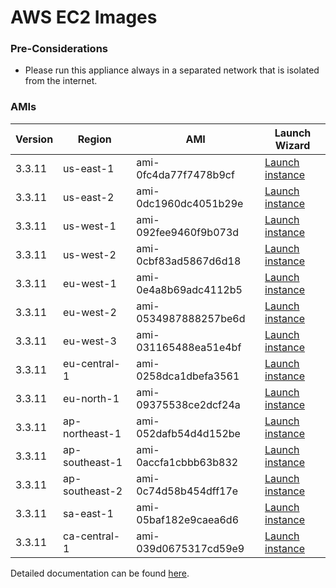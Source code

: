 AWS EC2 Images
==============

### Pre-Considerations

  * Please run this appliance always in a separated network that is isolated from the internet.

### AMIs

| Version   | Region         | AMI                   | Launch Wizard                                                                                                                      |
| --------- | --------       | -----                 | -------------                                                                                                                      |
| 3.3.11     | us-east-1      | ami-0fc4da77f7478b9cf | [Launch instance](https://console.aws.amazon.com/ec2/v2/home?region=us-east-1#LaunchInstanceWizard:ami=ami-0fc4da77f7478b9cf)      |
| 3.3.11     | us-east-2      | ami-0dc1960dc4051b29e | [Launch instance](https://console.aws.amazon.com/ec2/v2/home?region=us-east-2#LaunchInstanceWizard:ami=ami-0dc1960dc4051b29e)      |
| 3.3.11     | us-west-1      | ami-092fee9460f9b073d | [Launch instance](https://console.aws.amazon.com/ec2/v2/home?region=us-west-1#LaunchInstanceWizard:ami=ami-092fee9460f9b073d)      |
| 3.3.11     | us-west-2      | ami-0cbf83ad5867d6d18 | [Launch instance](https://console.aws.amazon.com/ec2/v2/home?region=us-west-2#LaunchInstanceWizard:ami=ami-0cbf83ad5867d6d18)      |
| 3.3.11     | eu-west-1      | ami-0e4a8b69adc4112b5 | [Launch instance](https://console.aws.amazon.com/ec2/v2/home?region=eu-west-1#LaunchInstanceWizard:ami=ami-0e4a8b69adc4112b5)      |
| 3.3.11     | eu-west-2      | ami-0534987888257be6d | [Launch instance](https://console.aws.amazon.com/ec2/v2/home?region=eu-west-2#LaunchInstanceWizard:ami=ami-0534987888257be6d)      |
| 3.3.11     | eu-west-3      | ami-031165488ea51e4bf | [Launch instance](https://console.aws.amazon.com/ec2/v2/home?region=eu-west-3#LaunchInstanceWizard:ami=ami-031165488ea51e4bf)      |
| 3.3.11     | eu-central-1   | ami-0258dca1dbefa3561 | [Launch instance](https://console.aws.amazon.com/ec2/v2/home?region=eu-central-1#LaunchInstanceWizard:ami=ami-0258dca1dbefa3561)   |
| 3.3.11     | eu-north-1   | ami-09375538ce2dcf24a | [Launch instance](https://console.aws.amazon.com/ec2/v2/home?region=eu-north-1#LaunchInstanceWizard:ami=ami-09375538ce2dcf24a)   |
| 3.3.11     | ap-northeast-1 | ami-052dafb54d4d152be | [Launch instance](https://console.aws.amazon.com/ec2/v2/home?region=ap-northeast-1#LaunchInstanceWizard:ami=ami-052dafb54d4d152be) |
| 3.3.11     | ap-southeast-1 | ami-0accfa1cbbb63b832 | [Launch instance](https://console.aws.amazon.com/ec2/v2/home?region=ap-southeast-1#LaunchInstanceWizard:ami=ami-0accfa1cbbb63b832) |
| 3.3.11     | ap-southeast-2 | ami-0c74d58b454dff17e | [Launch instance](https://console.aws.amazon.com/ec2/v2/home?region=ap-southeast-2#LaunchInstanceWizard:ami=ami-0c74d58b454dff17e) |
| 3.3.11     | sa-east-1      | ami-05baf182e9caea6d6 | [Launch instance](https://console.aws.amazon.com/ec2/v2/home?region=sa-east-1#LaunchInstanceWizard:ami=ami-05baf182e9caea6d6)      |
| 3.3.11     | ca-central-1   | ami-039d0675317cd59e9 | [Launch instance](https://console.aws.amazon.com/ec2/v2/home?region=ca-central-1#LaunchInstanceWizard:ami=ami-039d0675317cd59e9)   |

Detailed documentation can be found [here](http://docs.graylog.org/en/3.2/pages/installation/aws.html).
